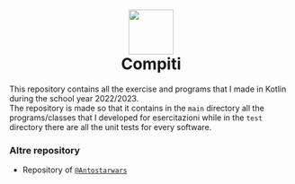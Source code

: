 <div align="center">
    <h1><img src="https://upload.wikimedia.org/wikipedia/commons/thumb/0/06/Kotlin_Icon.svg/2048px-Kotlin_Icon.svg.png" width="80px"><br>Compiti</h1>
</div>

This repository contains all the exercise and programs that I made in Kotlin during the school year 2022/2023.<br>
The repository is made so that it contains in the <code>main</code> directory all the programs/classes that I developed for esercitazioni while in the <code>test</code> directory there are all the unit tests for every software.<br>
### Altre repository
- Repository of <a href="https://github.com/Antostarwars/KotlinSchool"><code>@Antostarwars</code></a><br>
